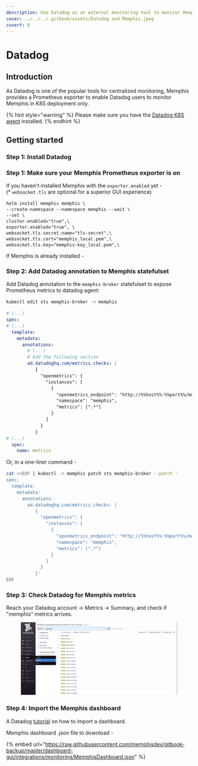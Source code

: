 ```yaml
---
description: Use Datadog as an external monitoring tool to monitor Memphis
cover: ../../../.gitbook/assets/Datadog and Memphis.jpeg
coverY: 0
---
```


# Datadog

## Introduction

As Datadog is one of the popular tools for centralized monitoring, Memphis provides a Prometheus exporter to enable Datadog users to monitor Memphis in K8S deployment only.

{% hint style="warning" %}
Please make sure you have the [Datadog K8S agent](https://docs.datadoghq.com/containers/kubernetes/installation/?tab=operator) installed.
{% endhint %}

## Getting started

### Step 1: Install Datadog

### Step 1: Make sure your Memphis Prometheus exporter is on

If you haven't installed Memphis with the `exporter.enabled` yet -\
(\* `websocket.tls` are optional for a superior GUI experience)

```
helm install memphis memphis \
--create-namespace --namespace memphis --wait \
--set \
cluster.enabled="true",\
exporter.enabled="true", \
websocket.tls.secret.name="tls-secret",\
websocket.tls.cert="memphis_local.pem",\
websocket.tls.key="memphis-key_local.pem",\
```

If Memphis is already installed -

### Step 2: Add Datadog annotation to Memphis statefulset

Add Datadog annotation to the `memphis-broker` statefulset to expose Prometheus metrics to datadog agent:

```bash
kubectl edit sts memphis-broker -n memphis
```

```yaml
# (...)
spec:
# (...)
  template:
    metadata:
      annotations:
        # (...)
        # Add the following section
        ad.datadoghq.com/metrics.checks: |
           {
             "openmetrics": {
               "instances": [
                 {
                   "openmetrics_endpoint": "http://%%host%%:%%port%%/metrics",
                   "namespace": "memphis",
                   "metrics": [".*"]
                 }
               ]
             }
           }
# (...)
  spec:
    name: metrics
```

Or, in a one-liner command -

```bash
cat <<EOF | kubectl -n memphis patch sts memphis-broker --patch '
spec:
  template:
    metadata:
      annotations:
        ad.datadoghq.com/metrics.checks: |
           {
             "openmetrics": {
               "instances": [
                 {
                   "openmetrics_endpoint": "http://%%host%%:%%port%%/metrics",
                   "namespace": "memphis",
                   "metrics": [".*"]
                 }
               ]
             }
           }'
EOF
```

### Step 3: Check Datadog for Memphis metrics

Reach your Datadog account -> Metrics -> Summary, and check if "memphis" metrics arrives.

<figure><img src="../../../.gitbook/assets/Screenshot 2023-01-24 at 12.14.53.png" alt=""><figcaption></figcaption></figure>

### Step 4: Import the Memphis dashboard

A Datadog [tutorial](https://docs.datadoghq.com/dashboards/#copy-import-or-export-dashboard-json) on how to import a dashboard.

Memphis dashboard .json file to download -

{% embed url="https://raw.githubusercontent.com/memphisdev/gitbook-backup/master/dashboard-gui/integrations/monitoring/MemphisDashboard.json" %}
